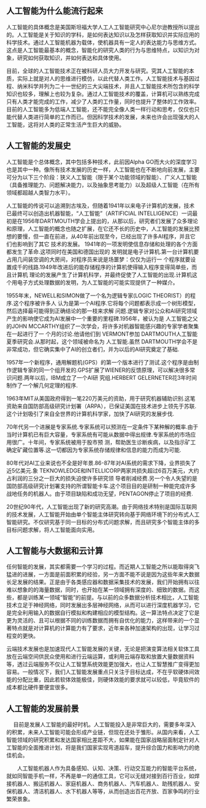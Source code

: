 ##  人工智能为什么能流行起来

   人工智能的具体概念是美国斯坦福大学人工人工智能研究中心尼尔逊教授所以提出的。人工智能是关于知识的学科，是如何表达知识以及怎样获取知识并实际应用的科学技术。通过人工智能机器为载体，使机器具有一定人的表达能力与思维方式。这点是人工智能最基本的概念，智能化的研究人类的行为与思维特点，以知识为对象，研究如何获取知识，并如何表达和具体使用。
   
   目前，全球的人工智能技术正在被科研人员大力开发与研究。究其人工智能的本质，实际上就是对人的思维进行模仿，以此代替人类工作。人工智能技术与基因过程、纳米科学并列为二十一世纪的三大尖端技术，并且人工智能技术所包含的科学知识也较多，理解上也较为复杂。通过人工智能技术的覆盖，计算机可以熟练完成只有人类才能完成的工作，减少了人类的工作量，同时也提升了整体的工作效率。目前的人工智能多为低端人工智能，还不能完全像人类一样行动和思考，仅仅也只能代替人类进行简单的工作而已。但因科学技术的发展，未来也许会出现强大的人工智能，这将对人类的正常生活产生巨大的威胁。
   
##  人工智能的发展史     
   人工智能是个总体概念，其中包括多种技术，此前因Alpha GO而大火的深度学习也是其中一种。像所有技术发展的历史一样，人工智能也在不断地向前发展，主要可分为以下三个阶段：狭义人工智能（限于某个功能领域的智能）、广义人工智能（具备推理能力、问题解决能力，以及抽象思考能力）以及超级人工智能（在所有领域都超越人类智力水平）。
   
   人工智能的传说可以追溯到古埃及，但随着1941年以来电子计算机的发展，技术已最终可以创造出机器智能，“人工智能”（ARTIFICIAL INTELLIGENCE）一词最初是在1956年DARTMOUTH学会上提出的，从那以后，研究者们发展了众多理论和原理，人工智能的概念也随之扩展，在它还不长的历史中，人工智能的发展比预想的要慢，但一直在前进，从40年前出现至今，已经出现了许多AI程序，并且它们也影响到了其它 技术的发展。 1941年的一项发明使信息存储和处理的各个方面都发生了革命.这项同时在美国和德国出现的 发明就是电子计算机.第一台计算机要占用几间装空调的大房间，对程序员来说是场噩梦：仅仅为运行一 个程序就要设置成千的线路.1949年改进后的能存储程序的计算机使得输入程序变得简单些，而且计算机 理论的发展产生了计算机科学，并最终促使了人工智能的出现.计算机这个用电子方式处理数据的发明，为人工智能的可能实现提供了一种媒介。
   
   1955年末，NEWELL和SIMON做了一个名为逻辑专家(LOGIC THEORIST）的程序.这个程序被许多人 认为是第一个AI程序.它将每个问题都表示成一个树形模型，然后选择最可能得到正确结论的那一枝来求解 问题.逻辑专家对公众和AI研究领域产生的影响使它成为AI发展中一个重要的里程碑.1956年，被认为是 人工智能之父的JOHN MCCARTHY组织了一次学会，将许多对机器智能感兴趣的专家学者聚集在一起进行了一 个月的讨论.他请他们到 VERMONT参加 DARTMOUTH人工智能夏季研究会.从那时起，这个领域被命名为 人工智能.虽然 DARTMOUTH学会不是非常成功，但它确实集中了AI的创立者们，并为以后的AI研究奠定了基础.
   
   1957年一个新程序，通用解题机(GPS）的第一个版本进行了测试.这个程序是由制作逻辑专家的同一个组开发的.GPS扩展了WIENER的反馈原理，可以解决很多常识问题.两年以后，IBM成立了一个AI研 究组.HERBERT GELERNETER花3年时间制作了一个解几何定理的程序.
   
   1963年MIT从美国政府得到一笔220万美元的资助，用于研究机器辅助识别.这笔资助来自国防部高级研究计划署（ARPA），已保证美国在技术进步上领先于苏联.这个计划吸引了来自全世界的计算机科学家，加快了AI研究的发展步伐. 
   
   70年代另一个进展是专家系统.专家系统可以预测在一定条件下某种解的概率.由于当时计算机已有巨大容量，专家系统有可能从数据中得出规律.专家系统的市场应用很广。十年间，专家系统被用于股市预 测，帮助医生诊断疾病，以及指示矿工确定矿藏位置等.这一切都因为专家系统存储规律和信息的能力而成为可能.
   
   80年代对AI工业来说也不全是好年景.86-87年对AI系统的需求下降，业界损失了近5亿美元.象 TEKNOWLEDGE和INTELLICORP两家共损失超过6百万美元，大约占利润的三分之一巨大的损失迫使许多研究领 导者削减经费.另一个令人失望的是国防部高级研究计划署支持的所谓智能卡车.这个项目目的是研制一种能完成许多战地任务的机器人。由于项目缺陷和成功无望，PENTAGON停止了项目的经费.
   
   20世纪90年代，人工智能出现了新的研究高潮。由于网络技术特别是国际互联网的技术发展，人工智能开始由单个智能主体研究转向基于网络环境下的分布式人工智能研究。不仅研究基于同一目标的分布式问题求解，而且研究多个智能主体的多目标问题求解，将人工智能面向实用。
   
##  人工智能与大数据和云计算
   任何智能的发展，其实都需要一个学习的过程。而近期人工智能之所以能取得突飞猛进的进展，一方面是前面积累的经验，另一方面不能不说是因为这些年来大数据长足发展的结果。正是由于各类感应器和数据采集技术的发展，我们开始拥有以往难以想象的的海量数据，同时，也开始在某一领域拥有深度的、细致的数据。而这些，都是训练某一领域“智能”的前提。与以前的众多数据分析技术相比，人工智能技术立足于神经网络，同时发展出多层神经网络，从而可以进行深度机器学习，它是完全利用输入的数据自行模拟和构建相应的模型结构。这一算法特点决定了它是更为灵活的、且可以根据不同的训练数据而拥有自优化的能力，这样带来的一个显著特点就是对计算机的计算能力有了要求，近年来各种加速架构的出现，让学习过程变的更快。
    
   云端技术发展也是加速现代人工智能发展的关键，无论是把演变算法相关软体工具放在云端空间供民众使用和进行云端运算，或利用云端存取和放置大量数据资料等，透过云端服务不仅让人工智慧系统效能更加强大，也让人工智慧推广变得更加容易。一般情况下，我们人工智能发展重点只关注于目标达成，不在乎软硬体间效能的分配比重，因此若软体效能极佳，则硬体效能的要求就可以较低，毕竟软件的成本都比硬件要便宜很多。
    
##  人工智能的发展前景 
　  目前是发展人工智能的最好时机。人工智能投入是非常巨大的，需要多年深入的积累，未来人工智能可能会形成产业链，但现在还处于雏形。从国内来看，人工智能领域的研究积累和发达国家相比差距不大，如果能在国家战略层面制定针对人工智能的全面推进计划，将是我们国家实现弯道超车，提升综合国力和影响力的绝佳机会。
   
　　人工智能机器人作为具备感知、认知、决策、行动交互能力的智能平台系统，就如同智能手机一样，不再是单一的通信工具，它可以无缝对接到百行百业，如焊接机器人、搬运机器人、家庭机器人、商务机器人、汽车机器人、助残机器人、安保机器人、清洁机器人、水下机器人等等，从而创造出百花齐放、百家争鸣的行业繁荣景象。
